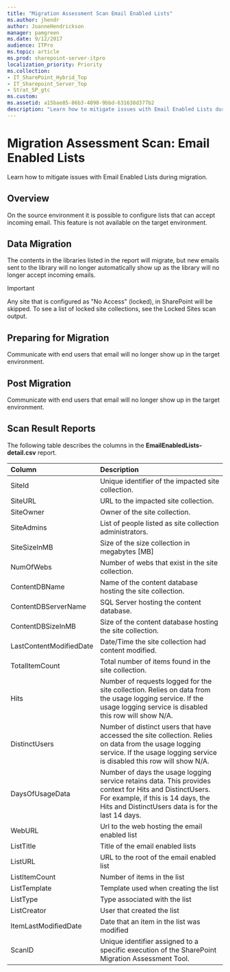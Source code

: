 ```yaml
---
title: "Migration Assessment Scan Email Enabled Lists"
ms.author: jhendr
author: JoanneHendrickson
manager: pamgreen
ms.date: 9/12/2017
audience: ITPro
ms.topic: article
ms.prod: sharepoint-server-itpro
localization_priority: Priority
ms.collection:
- IT_SharePoint_Hybrid_Top
- IT_Sharepoint_Server_Top
- Strat_SP_gtc
ms.custom:
ms.assetid: a15bae85-86b3-4098-9bbd-631638d377b2
description: "Learn how to mitigate issues with Email Enabled Lists during migration."
---
```


# Migration Assessment Scan: Email Enabled Lists

Learn how to mitigate issues with Email Enabled Lists during migration.
  
## Overview

On the source environment it is possible to configure lists that can accept incoming email. This feature is not available on the target environment.
  
## Data Migration

The contents in the libraries listed in the report will migrate, but new emails sent to the library will no longer automatically show up as the library will no longer accept incoming emails.
  
> [!IMPORTANT]
> Any site that is configured as "No Access" (locked), in SharePoint will be skipped. To see a list of locked site collections, see the Locked Sites scan output. 
  
## Preparing for Migration

Communicate with end users that email will no longer show up in the target environment.
  
## Post Migration

Communicate with end users that email will no longer show up in the target environment.
  
## Scan Result Reports

The following table describes the columns in the **EmailEnabledLists-detail.csv** report.﻿ 
  
|**Column**|**Description**|
|:-----|:-----|
|SiteId  <br/> |Unique identifier of the impacted site collection.  <br/> |
|SiteURL  <br/> |URL to the impacted site collection.  <br/> |
|SiteOwner  <br/> |Owner of the site collection.  <br/> |
|SiteAdmins  <br/> |List of people listed as site collection administrators.  <br/> |
|SiteSizeInMB  <br/> |Size of the size collection in megabytes [MB]  <br/> |
|NumOfWebs  <br/> |Number of webs that exist in the site collection.  <br/> |
|ContentDBName  <br/> |Name of the content database hosting the site collection.  <br/> |
|ContentDBServerName  <br/> |SQL Server hosting the content database.  <br/> |
|ContentDBSizeInMB  <br/> |Size of the content database hosting the site collection.  <br/> |
|LastContentModifiedDate  <br/> |Date/Time the site collection had content modified.  <br/> |
|TotalItemCount  <br/> |Total number of items found in the site collection.  <br/> |
|Hits  <br/> |Number of requests logged for the site collection. Relies on data from the usage logging service. If the usage logging service is disabled this row will show N/A.  <br/> |
|DistinctUsers  <br/> |Number of distinct users that have accessed the site collection. Relies on data from the usage logging service. If the usage logging service is disabled this row will show N/A.  <br/> |
|DaysOfUsageData  <br/> |Number of days the usage logging service retains data. This provides context for Hits and DistinctUsers. For example, if this is 14 days, the Hits and DistinctUsers data is for the last 14 days.  <br/> |
|WebURL  <br/> |Url to the web hosting the email enabled list  <br/> |
|ListTitle  <br/> |Title of the email enabled lists  <br/> |
|ListURL  <br/> |URL to the root of the email enabled list  <br/> |
|ListItemCount  <br/> |Number of items in the list  <br/> |
|ListTemplate  <br/> |Template used when creating the list  <br/> |
|ListType  <br/> |Type associated with the list  <br/> |
|ListCreator  <br/> |User that created the list  <br/> |
|ItemLastModifiedDate  <br/> |Date that an item in the list was modified  <br/> |
|ScanID  <br/> |Unique identifier assigned to a specific execution of the SharePoint Migration Assessment Tool.  <br/> |
   

